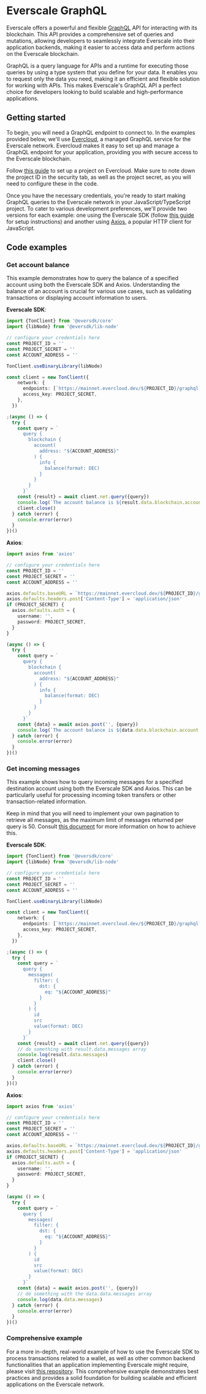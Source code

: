 # Everscale GraphQL

Everscale offers a powerful and flexible [GraphQL](https://graphql.org/) API for interacting with its blockchain. This API provides a comprehensive set of queries and mutations, allowing developers to seamlessly integrate Everscale into their application backends, making it easier to access data and perform actions on the Everscale blockchain.

GraphQL is a query language for APIs and a runtime for executing those queries by using a type system that you define for your data. It enables you to request only the data you need, making it an efficient and flexible solution for working with APIs. This makes Everscale's GraphQL API a perfect choice for developers looking to build scalable and high-performance applications.

## Getting started

To begin, you will need a GraphQL endpoint to connect to. In the examples provided below, we'll use [Evercloud](https://www.evercloud.dev/), a managed GraphQL service for the Everscale network. Evercloud makes it easy to set up and manage a GraphQL endpoint for your application, providing you with secure access to the Everscale blockchain.

Follow [this guide](https://docs.evercloud.dev/products/evercloud/get-started) to set up a project on Evercloud. Make sure to note down the project ID in the security tab, as well as the project secret, as you will need to configure these in the code.

Once you have the necessary credentials, you're ready to start making GraphQL queries to the Everscale network in your JavaScript/TypeScript project. To cater to various development preferences, we'll provide two versions for each example: one using the Everscale SDK (follow [this guide](https://docs.everos.dev/ever-sdk/guides/installation/add_sdk_to_your_app) for setup instructions) and another using [Axios](https://axios-http.com/), a popular HTTP client for JavaScript.

## Code examples

### Get account balance

This example demonstrates how to query the balance of a specified account using both the Everscale SDK and Axios. Understanding the balance of an account is crucial for various use cases, such as validating transactions or displaying account information to users.

**Everscale SDK**:

```typescript
import {TonClient} from '@eversdk/core'
import {libNode} from '@eversdk/lib-node'

// configure your credentials here
const PROJECT_ID = ''
const PROJECT_SECRET = ''
const ACCOUNT_ADDRESS = ''

TonClient.useBinaryLibrary(libNode)

const client = new TonClient({
    network: {
      endpoints: [`https://mainnet.evercloud.dev/${PROJECT_ID}/graphql`],
      access_key: PROJECT_SECRET,
    },
  })

;(async () => {
  try {
    const query = `
      query {
        blockchain {
          account(
            address: "${ACCOUNT_ADDRESS}"
          ) {
            info {
              balance(format: DEC)
            }
          }
        }
      }`
    const {result} = await client.net.query({query})
    console.log(`The account balance is ${result.data.blockchain.account.info.balance / 10**9}`)
    client.close()
  } catch (error) {
    console.error(error)
  }
})()
```

**Axios**:
```typescript
import axios from 'axios'

// configure your credentials here
const PROJECT_ID = ''
const PROJECT_SECRET = ''
const ACCOUNT_ADDRESS = ''

axios.defaults.baseURL = `https://mainnet.evercloud.dev/${PROJECT_ID}/graphql`
axios.defaults.headers.post['Content-Type'] = 'application/json'
if (PROJECT_SECRET) {
  axios.defaults.auth = {
    username: '',
    password: PROJECT_SECRET,
  }
}

(async () => {
  try {
    const query = `
      query {
        blockchain {
          account(
            address: "${ACCOUNT_ADDRESS}"
          ) {
            info {
              balance(format: DEC)
            }
          }
        }
      }`
    const {data} = await axios.post('', {query})
    console.log(`The account balance is ${data.data.blockchain.account.info.balance / 10 ** 9}`)
  } catch (error) {
    console.error(error)
  }
})()
```

### Get incoming messages

This example shows how to query incoming messages for a specified destination account using both the Everscale SDK and Axios. This can be particularly useful for processing incoming token transfers or other transaction-related information.

Keep in mind that you will need to implement your own pagination to retrieve all messages, as the maximum limit of messages returned per query is 50. Consult [this document](https://docs.evercloud.dev/reference/graphql-api/query_language#sorting-and-limiting) for more information on how to achieve this.

**Everscale SDK**:

```typescript
import {TonClient} from '@eversdk/core'
import {libNode} from '@eversdk/lib-node'

// configure your credentials here
const PROJECT_ID = ''
const PROJECT_SECRET = ''
const ACCOUNT_ADDRESS = ''

TonClient.useBinaryLibrary(libNode)

const client = new TonClient({
    network: {
      endpoints: [`https://mainnet.evercloud.dev/${PROJECT_ID}/graphql`],
      access_key: PROJECT_SECRET,
    },
  })

;(async () => {
  try {
    const query = `
      query {
        messages(
          filter: {
            dst: {
              eq: "${ACCOUNT_ADDRESS}"
            }
          }
        ) {
          id
          src
          value(format: DEC)
        }
      }`
    const {result} = await client.net.query({query})
    // do something with result.data.messages array
    console.log(result.data.messages)
    client.close()
  } catch (error) {
    console.error(error)
  }
})()
```

**Axios**:
```typescript
import axios from 'axios'

// configure your credentials here
const PROJECT_ID = ''
const PROJECT_SECRET = ''
const ACCOUNT_ADDRESS = ''

axios.defaults.baseURL = `https://mainnet.evercloud.dev/${PROJECT_ID}/graphql`
axios.defaults.headers.post['Content-Type'] = 'application/json'
if (PROJECT_SECRET) {
  axios.defaults.auth = {
    username: '',
    password: PROJECT_SECRET,
  }
}

(async () => {
  try {
    const query = `
      query {
        messages(
          filter: {
            dst: {
              eq: "${ACCOUNT_ADDRESS}"
            }
          }
        ) {
          id
          src
          value(format: DEC)
        }
      }`
    const {data} = await axios.post('', {query})
    // do something with the data.data.messages array
    console.log(data.data.messages)
  } catch (error) {
    console.error(error)
  }
})()
```

### Comprehensive example

For a more in-depth, real-world example of how to use the Everscale SDK to process transactions related to a wallet, as well as other common backend functionalities that an application implementing Everscale might require, please visit [this repository](https://github.com/tonlabs/sdk-samples/tree/master/demo/exchange). This comprehensive example demonstrates best practices and provides a solid foundation for building scalable and efficient applications on the Everscale network.
